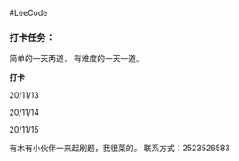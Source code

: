 #LeeCode



### 打卡任务：

简单的一天两道，
有难度的一天一道。

**打卡**

20/11/13

20/11/14

20/11/15











有木有小伙伴一来起刷题，我很菜的。
联系方式：2523526583
